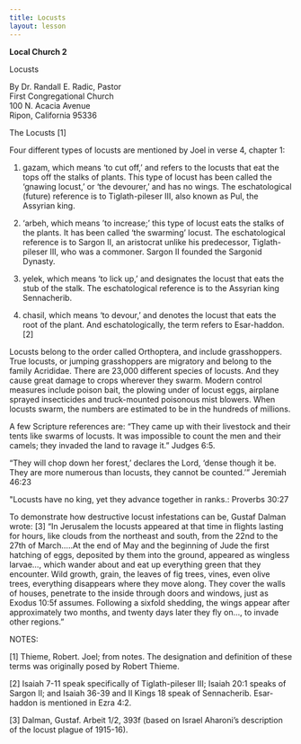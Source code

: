 ```yaml
---
title: Locusts
layout: lesson
---
```



**Local Church 2**

Locusts  

By Dr. Randall E. Radic, Pastor  
First Congregational Church  
100 N. Acacia Avenue  
Ripon, California 95336

The Locusts [1]

Four different types of locusts are mentioned by Joel in verse 4,
chapter 1:

1. gazam, which means ‘to cut off,’ and refers to the locusts that eat
the tops off the stalks of plants. This type of locust has been called
the ‘gnawing locust,’ or ‘the devourer,’ and has no wings. The
eschatological (future) reference is to Tiglath-pileser III, also known
as Pul, the Assyrian king.

2. ‘arbeh, which means ’to increase;’ this type of locust eats the
stalks of the plants. It has been called ‘the swarming’ locust. The
eschatological reference is to Sargon II, an aristocrat unlike his
predecessor, Tiglath-pileser III, who was a commoner. Sargon II founded
the Sargonid Dynasty.

3. yelek, which means ‘to lick up,’ and designates the locust that eats
the stub of the stalk. The eschatological reference is to the Assyrian
king Sennacherib.

4. chasil, which means ‘to devour,’ and denotes the locust that eats the
root of the plant. And eschatologically, the term refers to Esar-haddon.
[2]

Locusts belong to the order called Orthoptera, and include grasshoppers.
True locusts, or jumping grasshoppers are migratory and belong to the
family Acrididae. There are 23,000 different species of locusts. And
they cause great damage to crops wherever they swarm. Modern control
measures include poison bait, the plowing under of locust eggs, airplane
sprayed insecticides and truck-mounted poisonous mist blowers. When
locusts swarm, the numbers are estimated to be in the hundreds of
millions.

A few Scripture references are: “They came up with their livestock and
their tents like swarms of locusts. It was impossible to count the men
and their camels; they invaded the land to ravage it.” Judges 6:5.

“They will chop down her forest,’ declares the Lord, ‘dense though it
be. They are more numerous than locusts, they cannot be counted.’”
Jeremiah 46:23

"Locusts have no king, yet they advance together in ranks.: Proverbs
30:27

To demonstrate how destructive locust infestations can be, Gustaf Dalman
wrote: [3] “In Jerusalem the locusts appeared at that time in flights
lasting for hours, like clouds from the northeast and south, from the
22nd to the 27th of March…..At the end of May and the beginning of Jude
the first hatching of eggs, deposited by them into the ground, appeared
as wingless larvae…, which wander about and eat up everything green that
they encounter. Wild growth, grain, the leaves of fig trees, vines, even
olive trees, everything disappears where they move along. They cover the
walls of houses, penetrate to the inside through doors and windows, just
as Exodus 10:5f assumes. Following a sixfold shedding, the wings appear
after approximately two months, and twenty days later they fly on…, to
invade other regions.”

NOTES:

[1] Thieme, Robert. Joel; from notes. The designation and definition of
these terms was originally posed by Robert Thieme.

[2] Isaiah 7-11 speak specifically of Tiglath-pileser III; Isaiah 20:1
speaks of Sargon II; and Isaiah 36-39 and II Kings 18 speak of
Sennacherib. Esar-haddon is mentioned in Ezra 4:2.

[3] Dalman, Gustaf. Arbeit 1/2, 393f (based on Israel Aharoni’s
description of the locust plague of 1915-16).

